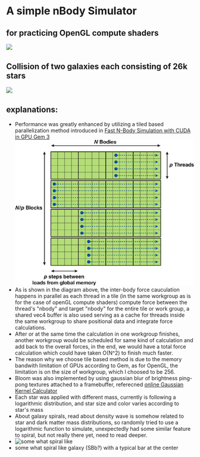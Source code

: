 A simple nBody Simulator
==================

## for practicing OpenGL compute shaders

![](imgs/galaxy.gif)

## Collision of two galaxies each consisting of 26k stars

![](imgs/galaxycollision.gif)

## explanations:

- Performance was greatly enhanced by utilizing a tiled based parallelization method introduced in [Fast N-Body Simulation with CUDA in GPU Gem 3](https://developer.nvidia.com/gpugems/gpugems3/part-v-physics-simulation/chapter-31-fast-n-body-simulation-cuda)
 ![](imgs/gem1.jpg)
- As is shown in the diagram above, the inter-body force cauculation happens in parallel as each thread in a tile (in the same workgroup as is for the case of openGL compute shaders) compute force between the thread's "nbody" and target "nbody" for the entire tile or work group, 
a shared vec4 buffer is also used serving as a cache for threads inside the same workgroup to share positional data and integrate force calculations.
- After or at the same time the calculation in one workgroup finishes, another workgroup would be scheduled for same kind of calculation and add back to the overall forces, in the end, we would have a total force calculation which could have taken O(N^2) to finish much faster.
- The reason why we choose tile based method is due to the memory bandwith limitation of GPUs according to Gem, as for OpenGL, the limitation is on the size of workgroup, which I choosed to be 256.
- Bloom was also implemented by using gaussian blur of brightness ping-pong textures attached to a framebuffer, referecned [online Gaussian Kernel Calculator](http://dev.theomader.com/gaussian-kernel-calculator/)
- Each star was applied with different mass, currently is following a logarithmic distribution, and star size and color varies according to star's mass
- About galaxy spirals, read about density wave is somehow related to star and dark matter mass distributions, so randomly tried to use a logarithmic function to simulate, unexpectedly had some similar feature to spiral, but not really there yet, need to read deeper.
- ![some what spiral like](imgs/spiral.gif)
- some what spiral like galaxy (SBb?) with a typical bar at the center
